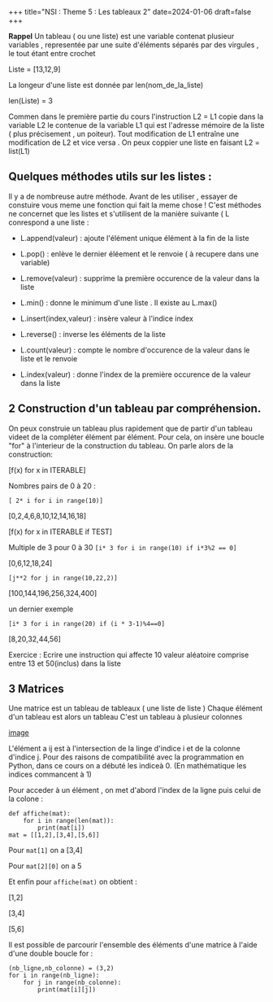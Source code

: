 +++
title="NSI : Theme 5 : Les tableaux 2"
date=2024-01-06
draft=false
+++

**Rappel** Un tableau ( ou une liste) est une variable contenat plusieur variables , representée par une suite d'éléments séparés par des virgules , le tout étant entre crochet 

Liste = [13,12,9]

La longeur d'une liste est donnée par len(nom_de_la_liste)

len(Liste) = 3

Commen dans le première partie du cours l'instruction L2 = L1 copie dans la variable L2 le contenue de la variable L1 qui est l'adresse mémoire de la liste ( plus précisement , un poiteur). Tout modification de L1 entraîne une modification de L2 et vice versa . On peux coppier une liste en faisant L2 = list(L1)

## Quelques méthodes utils sur les listes : 

Il y a de nombreuse autre méthode. Avant de les utiliser , essayer de constuire vous meme une fonction qui fait la meme chose !  C'est méthodes ne concernet que les listes et s'utilisent de la manière suivante ( L conrespond a une liste :

- L.append(valeur) : ajoute l'élément unique élément à la fin de la liste
- L.pop() : enlève le dernier éléement et le renvoie ( à recupere dans une variable)
- L.remove(valeur) : supprime la première occurence de la valeur dans la liste

- L.min() : donne le minimum d'une liste . Il existe au L.max()

- L.insert(index,valeur) : insère valeur à l'indice index
- L.reverse() : inverse les éléments de la liste 
- L.count(valeur) : compte le nombre d'occurence de la valeur dans le liste et le renvoie
- L.index(valeur) : donne l'index de la première occurence de la valeur dans la liste

## 2 Construction d'un tableau par compréhension.

On peux construie un tableau plus rapidement que de partir d'un tableau videet de la compléter élément par élément. Pour cela, on insère une boucle "for" à l'interieur de la construction du tableau. On parle alors de la construction:

[f(x) for x in ITERABLE]

Nombres pairs de 0 à 20 : 

```[ 2* i for i in range(10)]```

[0,2,4,6,8,10,12,14,16,18]

[f(x) for x in ITERABLE if TEST]

Multiple de 3 pour 0 à 30
```[i* 3 for i in range(10) if i*3%2 == 0]```

[0,6,12,18,24]

```[j**2 for j in range(10,22,2)]```

[100,144,196,256,324,400]

un dernier exemple 

```[i* 3 for i in range(20) if (i * 3-1)%4==0]```

[8,20,32,44,56]

Exercice : Ecrire une instruction qui affecte 10 valeur aléatoire comprise entre 13 et 50(inclus) dans la liste

## 3 Matrices

Une matrice est un tableau de tableaux ( une liste de liste ) Chaque élément d'un tableau est alors un tableau C'est un tableau à plusieur colonnes

[image](https://www.google.com/url?sa=i&url=https%3A%2F%2Fpixees.fr%2Finformatiquelycee%2Fterm%2Fc9c.html&psig=AOvVaw13E0Faqo_-1hcRUMGowLOw&ust=1713359061958000&source=images&cd=vfe&opi=89978449&ved=0CBAQjRxqFwoTCJjpsoTmxoUDFQAAAAAdAAAAABAE)

L'élément a ij est à l'intersection de la linge d'indice i et de la colonne d'indice j. Pour des raisons de compatibilité avec la programmation en Python, dans ce cours on a débuté les indiceà 0. (En mathématique les indices commancent à 1)

Pour acceder à un élément , on met d'abord l'index de la ligne puis celui de la colone :

```
def affiche(mat):
	for i in range(len(mat)):
		print(mat[i])
mat = [[1,2],[3,4],[5,6]]
```
Pour ```mat[1]``` on a [3,4]

Pour ```mat[2][0]``` on a 5

Et enfin pour ```affiche(mat)``` on obtient :

[1,2]

[3,4]

[5,6]

Il est possible de parcourir l'ensemble des éléments d'une matrice à l'aide d'une double boucle for :

```
(nb_ligne,nb_colonne) = (3,2)
for i in range(nb_ligne):
	for j in range(nb_colonne):
		print(mat[i][j])
```
